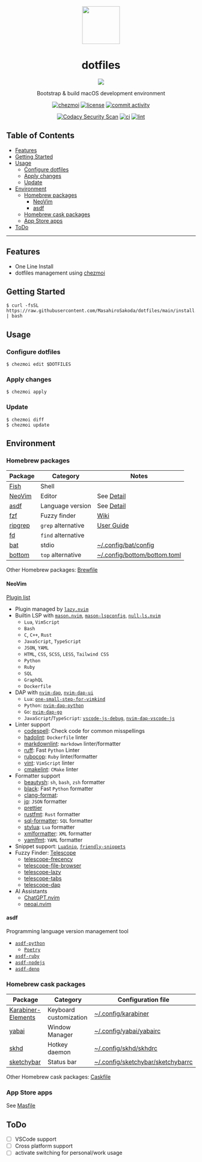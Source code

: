 <div align="center">
  <p>&nbsp;</p>
  <img src="https://raw.githubusercontent.com/jglovier/dotfiles-logo/main/dotfiles-logo-icon.png" height="100px" />

  <h1>dotfiles</h1>
  <img src="https://img.shields.io/badge/macOS-%23.svg?style=flat-square&logo=apple&color=000000&logoColor=white" />
  <p>Bootstrap & build macOS development environment</p>

  [![chezmoi][chezmoi-badge]][chezmoi-website]
  [![license][license-badge]][license-file]
  [![commit activity](https://img.shields.io/github/commit-activity/m/MasahiroSakoda/dotfiles)](https://github.com/MasahiroSakoda/dotfiles/graphs/commit-activity)

  [chezmoi-website]: https://github.com/twpayne/chezmoi
  [chezmoi-badge]: https://img.shields.io/badge/Powered%20by-chezmoi-blue.svg
  [license-badge]: https://img.shields.io/github/license/MasahiroSakoda/dotfiles
  [license-file]: https://github.com/MasahiroSakoda/dotfiles/blob/main/LICENSE

  [![Codacy Security Scan](https://github.com/MasahiroSakoda/dotfiles/actions/workflows/codacy.yml/badge.svg)](https://github.com/MasahiroSakoda/dotfiles/actions/workflows/codacy.yml)
  [![ci](https://github.com/MasahiroSakoda/dotfiles/actions/workflows/ci.yml/badge.svg)](https://github.com/MasahiroSakoda/dotfiles/actions/workflows/ci.yml)
  [![lint](https://github.com/MasahiroSakoda/dotfiles/actions/workflows/lint.yml/badge.svg)](https://github.com/MasahiroSakoda/dotfiles/actions/workflows/lint.yml)
</div>

## Table of Contents
* [Features](#features)
* [Getting Started](#Getting-Started)
* [Usage](#Usage)
  * [Configure dotfiles](#Configure-dotfiles)
  * [Apply changes](#Apply-changes)
  * [Update](#Update)
* [Environment](#Environment)
  * [Homebrew packages](#Homebrew-packages)
    * [NeoVim](#NeoVim)
    * [asdf](#asdf)
  * [Homebrew cask packages](#Homebrew-cask-packages)
  * [App Store apps](#App-Store-apps)
* [ToDo](#ToDo)

---

## Features
* One Line Install
* dotfiles management using [chezmoi](https://github.com/twpayne/chezmoi)

## Getting Started
```
$ curl -fsSL https://raw.githubusercontent.com/MasahiroSakoda/dotfiles/main/install.sh | bash
```

## Usage

### Configure dotfiles
```
$ chezmoi edit $DOTFILES
```

### Apply changes
```
$ chezmoi apply
```

### Update
```
$ chezmoi diff
$ chezmoi update
```

## Environment

### Homebrew packages
| Package | Category         | Notes      |
| ------- | ---------------- | ---------- |
| [Fish](https://github.com/fish-shell/fish-shell)    | Shell            |            |
| [NeoVim](https://github.com/neovim/neovim)  | Editor           | See [Detail](#NeoVim) |
| [asdf](https://github.com/asdf-vm/asdf)    | Language version | See [Detail](#asdf) |
| [fzf](https://github.com/junegunn/fzf)     | Fuzzy finder     | [Wiki](https://github.com/junegunn/fzf/wiki)       |
| [ripgrep](https://github.com/BurntSushi/ripgrep) | `grep` alternative | [User Guide](https://github.com/BurntSushi/ripgrep/blob/master/GUIDE.md) |
| [fd](https://github.com/sharkdp/fd)      | `find` alternative |            |
| [bat](https://github.com/sharkdp/bat)     | stdio            | [~/.config/bat/config](https://github.com/MasahiroSakoda/dotfiles/blob/main/home/dot_config/bat/config) |
| [bottom](https://github.com/ClementTsang/bottom)  | `top` alternative  | [~/.config/bottom/bottom.toml](https://github.com/MasahiroSakoda/dotfiles/blob/main/home/dot_config/bottom/bottom.toml) |

Other Homebrew packages: [Brewfile](https://github.com/MasahiroSakoda/dotfiles/blob/main/home/dot_config/homebrew/Brewfile.tmpl)

#### NeoVim
[Plugin list](https://github.com/MasahiroSakoda/dotfiles/blob/main/home/dot_config/nvim/lua/plugins/init.lua)

* Plugin managed by [`lazy.nvim`](https://github.com/folke/lazy.nvim)
* Builtin LSP with [`mason.nvim`](https://github.com/williamboman/mason.nvim), [`mason-lspconfig`](https://github.com/williamboman/mason-lspconfig.nvim), [`null-ls.nvim`](https://github.com/jose-elias-alvarez/null-ls.nvim)
  * `Lua`, `VimScript`
  * `Bash`
  * `C`, `C++`, `Rust`
  * `JavaScript`, `TypeScript`
  * `JSON`, `YAML`
  * `HTML`, `CSS`, `SCSS`, `LESS`, `Tailwind CSS`
  * `Python`
  * `Ruby`
  * `SQL`
  * `GraphQL`
  * `Dockerfile`
* DAP with [`nvim-dap`](https://github.com/mfussenegger/nvim-dap), [`nvim-dap-ui`](https://github.com/rcarriga/nvim-dap-ui)
  * `Lua`: [`one-small-step-for-vimkind`](https://github.com/jbyuki/one-small-step-for-vimkind)
  * `Python`: [`nvim-dap-python`](https://github.com/mfussenegger/nvim-dap-python)
  * `Go`: [`nvim-dap-go`](https://github.com/leoluz/nvim-dap-go)
  * `JavaScript`/`TypeScript`: [`vscode-js-debug`](https://github.com/microsoft/vscode-js-debug), [`nvim-dap-vscode-js`](https://github.com/mxsdev/nvim-dap-vscode-js)
* Linter support
  * [codespell](https://github.com/codespell-project/codespell): Check code for common misspellings
  * [hadolint](https://github.com/hadolint/hadolint): `Dockerfile` linter
  * [markdownlint](https://github.com/igorshubovych/markdownlint-cli): `markdown` linter/formatter
  * [ruff](https://github.com/charliermarsh/ruff/): Fast `Python` Linter
  * [rubocop](https://rubocop.org): `Ruby` linter/formatter
  * [vint](https://github.com/Vimjas/vint): `VimScript` linter
  * [cmakelint](https://github.com/cmake-lint/cmake-lint): `CMake` linter
* Formatter support
  * [beautysh](https://github.com/lovesegfault/beautysh): `sh`, `bash`, `zsh` formatter
  * [black](https://pypi.org/project/black/): Fast `Python` formatter
  * [clang-format](https://pypi.org/project/clang-format/):
  * [jq](https://github.com/stedolan/jq): `JSON` formatter
  * [prettier](https://prettier.io)
  * [rustfmt](https://github.com/rust-lang/rustfmt): `Rust` formatter
  * [sql-formatter](https://sql-formatter-org.github.io/sql-formatter/): `SQL` formatter
  * [stylua](https://github.com/JohnnyMorganz/StyLua): `Lua` formatter
  * [xmlformatter](https://github.com/pamoller/xmlformatter): `XML` formatter
  * [yamlfmt](https://github.com/google/yamlfmt): `YAML` formatter
* Snippet support: [`LuaSnip`](https://github.com/L3MON4D3/LuaSnip), [`friendly-snippets`](https://github.com/rafamadriz/friendly-snippets)
* Fuzzy Finder: [Telescope](https://github.com/nvim-telescope/telescope.nvim)
  * [telescope-frecency](https://github.com/nvim-telescope/telescope-frecency.nvim)
  * [telescope-file-browser](https://github.com/nvim-telescope/telescope-file-browser.nvim)
  * [telescope-lazy](https://github.com/tsakirist/telescope-lazy.nvim)
  * [telescope-tabs](https://github.com/LukasPietzschmann/telescope-tabs)
  * [telescope-dap](https://github.com/nvim-telescope/telescope-dap.nvim)
* AI Assistants
  * [ChatGPT.nvim](https://github.com/jackMort/ChatGPT.nvim)
  * [neoai.nvim](https://github.com/Bryley/neoai.nvim)

#### asdf
Programming language version management tool
* [`asdf-python`](https://github.com/asdf-community/asdf-python)
  * [`Poetry`](https://github.com/python-poetry/poetry)
* [`asdf-ruby`](https://github.com/asdf-vm/asdf-ruby)
* [`asdf-nodejs`](https://github.com/asdf-vm/asdf-nodejs)
* [`asdf-deno`](https://github.com/asdf-community/asdf-deno)

### Homebrew cask packages
| Package            | Category               | Configuration file |
| ------------------ | ---------------------- | ------------------ |
| [Karabiner-Elements](https://github.com/pqrs-org/Karabiner-Elements) | Keyboard customization | [~/.config/karabiner](https://github.com/MasahiroSakoda/dotfiles/blob/main/home/dot_config/private_karabiner) |
| [yabai](https://github.com/koekeishiya/yabai)              | Window Manager         | [~/.config/yabai/yabairc](https://github.com/MasahiroSakoda/dotfiles/blob/main/dot_config/yabai/yabairc) |
| [skhd](https://github.com/koekeishiya/skhd)               | Hotkey daemon          | [~/.config/skhd/skhdrc](https://github.com/MasahiroSakoda/dotfiles/blob/main/dot_config/skhd/skhdrc) |
| [sketchybar](https://github.com/FelixKratz/SketchyBar)         | Status bar             | [~/.config/sketchybar/sketchybarrc](https://github.com/MasahiroSakoda/dotfiles/blob/main/dot_config/sketchybar/sketchybarrc) |

Other Homebrew cask packages: [Caskfile](https://github.com/MasahiroSakoda/dotfiles/blob/main/home/dot_config/homebrew/Caskfile.tmpl)

### App Store apps
See [Masfile](https://github.com/MasahiroSakoda/dotfiles/blob/main/home/dot_config/homebrew/Masfile.tmpl)

## ToDo
* [ ] VSCode support
* [ ] Cross platform support
* [ ] activate switching for personal/work usage
